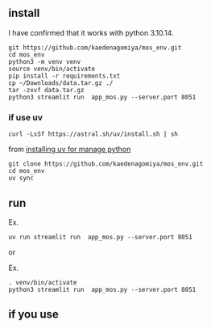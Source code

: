 
## install

I have confirmed that it works with python 3.10.14.

```
git https://github.com/kaedenagomiya/mos_env.git
cd mos_env
python3 -m venv venv
source venv/bin/activate
pip install -r requirements.txt
cp ~/Downloads/data.tar.gz ./
tar -zxvf data.tar.gz
python3 streamlit run  app_mos.py --server.port 8051
```

### if use uv

```
curl -LsSf https://astral.sh/uv/install.sh | sh
```
from [installing uv for manage python](https://docs.astral.sh/uv/getting-started/installation/)

```
git clone https://github.com/kaedenagomiya/mos_env.git
cd mos_env
uv sync
```


## run

Ex.
```
uv run streamlit run  app_mos.py --server.port 8051
```

or 

Ex.
```
. venv/bin/activate
python3 streamlit run  app_mos.py --server.port 8051
```

## if you use 